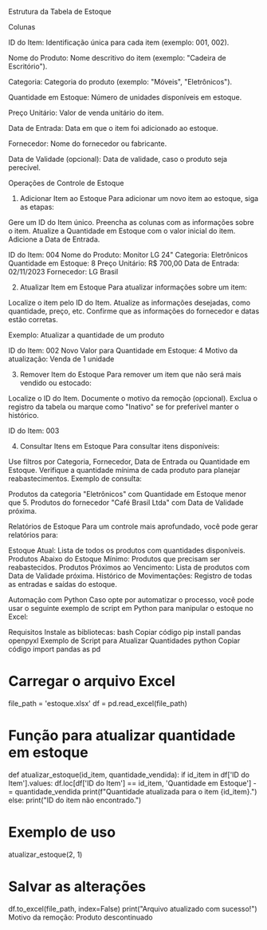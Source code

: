Estrutura da Tabela de Estoque

Colunas

ID do Item: Identificação única para cada item (exemplo: 001, 002).

Nome do Produto: Nome descritivo do item (exemplo: "Cadeira de Escritório").

Categoria: Categoria do produto (exemplo: "Móveis", "Eletrônicos").

Quantidade em Estoque: Número de unidades disponíveis em estoque.

Preço Unitário: Valor de venda unitário do item.

Data de Entrada: Data em que o item foi adicionado ao estoque.

Fornecedor: Nome do fornecedor ou fabricante.

Data de Validade (opcional): Data de validade, caso o produto seja perecível.


Operações de Controle de Estoque
1. Adicionar Item ao Estoque
Para adicionar um novo item ao estoque, siga as etapas:

Gere um ID do Item único.
Preencha as colunas com as informações sobre o item.
Atualize a Quantidade em Estoque com o valor inicial do item.
Adicione a Data de Entrada.

ID do Item: 004
Nome do Produto: Monitor LG 24"
Categoria: Eletrônicos
Quantidade em Estoque: 8
Preço Unitário: R$ 700,00
Data de Entrada: 02/11/2023
Fornecedor: LG Brasil

2. Atualizar Item em Estoque
Para atualizar informações sobre um item:

Localize o item pelo ID do Item.
Atualize as informações desejadas, como quantidade, preço, etc.
Confirme que as informações do fornecedor e datas estão corretas.

Exemplo: Atualizar a quantidade de um produto

ID do Item: 002
Novo Valor para Quantidade em Estoque: 4
Motivo da atualização: Venda de 1 unidade


3. Remover Item do Estoque
Para remover um item que não será mais vendido ou estocado:

Localize o ID do Item.
Documente o motivo da remoção (opcional).
Exclua o registro da tabela ou marque como "Inativo" se for preferível manter o histórico.

ID do Item: 003

4. Consultar Itens em Estoque
Para consultar itens disponíveis:

Use filtros por Categoria, Fornecedor, Data de Entrada ou Quantidade em Estoque.
Verifique a quantidade mínima de cada produto para planejar reabastecimentos.
Exemplo de consulta:

Produtos da categoria "Eletrônicos" com Quantidade em Estoque menor que 5.
Produtos do fornecedor "Café Brasil Ltda" com Data de Validade próxima.

Relatórios de Estoque
Para um controle mais aprofundado, você pode gerar relatórios para:

Estoque Atual: Lista de todos os produtos com quantidades disponíveis.
Produtos Abaixo do Estoque Mínimo: Produtos que precisam ser reabastecidos.
Produtos Próximos ao Vencimento: Lista de produtos com Data de Validade próxima.
Histórico de Movimentações: Registro de todas as entradas e saídas do estoque.


Automação com Python
Caso opte por automatizar o processo, você pode usar o seguinte exemplo de script em Python para manipular o estoque no Excel:

Requisitos
Instale as bibliotecas:
bash
Copiar código
pip install pandas openpyxl
Exemplo de Script para Atualizar Quantidades
python
Copiar código
import pandas as pd

# Carregar o arquivo Excel
file_path = 'estoque.xlsx'
df = pd.read_excel(file_path)

# Função para atualizar quantidade em estoque
def atualizar_estoque(id_item, quantidade_vendida):
    if id_item in df['ID do Item'].values:
        df.loc[df['ID do Item'] == id_item, 'Quantidade em Estoque'] -= quantidade_vendida
        print(f"Quantidade atualizada para o item {id_item}.")
    else:
        print("ID do item não encontrado.")

# Exemplo de uso
atualizar_estoque(2, 1)

# Salvar as alterações
df.to_excel(file_path, index=False)
print("Arquivo atualizado com sucesso!")
Motivo da remoção: Produto descontinuado
